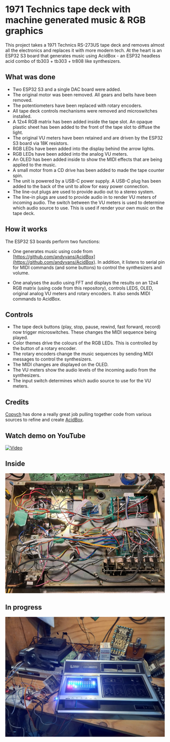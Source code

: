 # 1971 Technics tape deck with machine generated music & RGB graphics

This project takes a 1971 Technics RS-273US tape deck and removes almost all the electronics and replaces it with more modern tech. At the heart is an ESP32 S3 board that generates music using AcidBox - an ESP32 headless acid combo of tb303 + tb303 + tr808 like synthesizers.

## What was done

- Two ESP32 S3 and a single DAC board were added.
- The original motor was been removed. All gears and belts have been removed.
- The potentiometers have been replaced with rotary encoders.
- All tape deck controls mechanisms were removed and microswitches installed.
- A 12x4 RGB matrix has been added inside the tape slot. An opaque plastic sheet has been added to the front of the tape slot to diffuse the light.
- The original VU meters have been retained and are driven by the ESP32 S3 board via 18K resistors.
- RGB LEDs have been added into the display behind the arrow lights.
- RGB LEDs have been added into the analog VU meters.
- An OLED has been added inside to show the MIDI effects that are being applied to the music.
- A small motor from a CD drive has been added to made the tape counter spin.
- The unit is powered by a USB-C power supply. A USB-C plug has been added to the back of the unit to allow for easy power connection.
- The line-out plugs are used to provide audio out to a stereo system.
- The line-in plugs are used to provide audio in to render VU meters of incoming audio. The switch between the VU meters is used to determine which audio source to use. This is used if render your own music on the tape deck.

## How it works

The ESP32 S3 boards perform two functions:

- One generates music using code from [https://github.com/andyvans/AcidBox](https://github.com/andyvans/AcidBox). In addition, it listens to serial pin for MIDI commands (and some buttons) to control the synthesizers and volume.

- One analyses the audio using FFT and displays the results on an 12x4 RGB matrix (using code from this repository), controls LEDS, OLED, original analog VU meters and rotary encoders. It also sends MIDI commands to AcidBox.

## Controls

- The tape deck buttons (play, stop, pause, rewind, fast forward, record) now trigger microswitches. These changes the MIDI sequence being played.
- Color themes drive the colours of the RGB LEDs. This is controlled by the button of a rotary encoder.
- The rotary encoders change the music sequences by sending MIDI messages to control the synthesizers.
- The MIDI changes are displayed on the OLED.
- The VU meters show the audio levels of the incoming audio from the synthesizers.
- The input switch determines which audio source to use for the VU meters.

## Credits

[Copych](https://github.com/copych) has done a really great job pulling together code from various sources to refine and create [AcidBox](https://github.com/andyvans/AcidBox).

## Watch demo on YouTube

[![Video](https://img.youtube.com/vi/i5UVzaoIb8w/maxresdefault.jpg)](https://www.youtube.com/watch?v=i5UVzaoIb8w)

## Inside

![Inside](/images/inside.jpg)

## In progress

![In progress](/images/wip-1.jpg)
